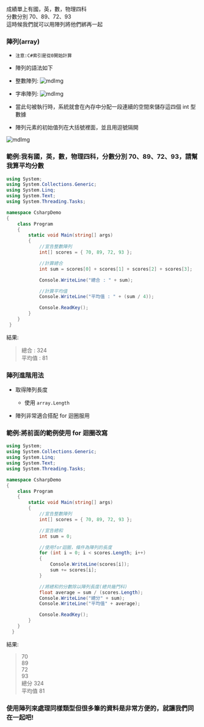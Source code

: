 成績單上有國，英，數，物理四科\
分數分別 70、89、72、93\
這時候我們就可以用陣列將他們綁再一起

### 陣列(array)

- `注意:C#索引是從0開始計算`
- 陣列的語法如下

- 整數陣列:
  ![mdImg](https://ithelp.ithome.com.tw/upload/images/20210911/200970019VZBEZhIvR.png)

- 字串陣列:
  ![mdImg](https://ithelp.ithome.com.tw/upload/images/20210912/20097001MJDkMN4u2w.png)

- 當此句被執行時，系統就會在內存中分配一段連續的空間來儲存這四個 int 型數據
- 陣列元素的初始值列在大括號裡面，並且用逗號隔開

![mdImg](https://ithelp.ithome.com.tw/upload/images/20210911/20097001y7N7yOQaCc.png)

### 範例:我有國，英，數，物理四科，分數分別 70、89、72、93，請幫我算平均分數

```csharp
using System;
using System.Collections.Generic;
using System.Linq;
using System.Text;
using System.Threading.Tasks;

namespace CsharpDemo
{
    class Program
    {
        static void Main(string[] args)
        {
            //宣告整數陣列
            int[] scores = { 70, 89, 72, 93 };

            //計算總合
            int sum = scores[0] + scores[1] + scores[2] + scores[3];

            Console.WriteLine("總合 : " + sum);

            //計算平均值
            Console.WriteLine("平均值 : " + (sum / 4));

            Console.ReadKey();
        }
    }
 }
```

結果:

> 總合 : 324\
> 平均值 : 81

### 陣列進階用法

- 取得陣列長度

  - 使用 `array.Length`

- 陣列非常適合搭配 for 迴圈服用

### 範例:將前面的範例使用 for 迴圈改寫

```csharp
using System;
using System.Collections.Generic;
using System.Linq;
using System.Text;
using System.Threading.Tasks;

namespace CsharpDemo
{
    class Program
    {
        static void Main(string[] args)
        {
            //宣告整數陣列
            int[] scores = { 70, 89, 72, 93 };

            //宣告總和
            int sum = 0;

            //使用for迴圈，條件為陣列的長度
            for (int i = 0; i < scores.Length; i++)
            {
                Console.WriteLine(scores[i]);
                sum += scores[i];
            }

            //將總和的分數除以陣列長度(總共幾門科)
            float average = sum / (scores.Length);
            Console.WriteLine("總分" + sum);
            Console.WriteLine("平均值" + average);

            Console.ReadKey();
        }
    }
  }
```

結果:

> 70\
> 89\
> 72\
> 93\
> 總分 324\
> 平均值 81

### 使用陣列來處理同樣類型但很多筆的資料是非常方便的，就讓我們同在一起吧!
